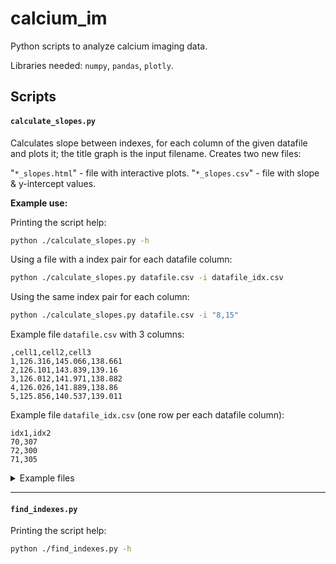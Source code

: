 # calcium_im
Python scripts to analyze calcium imaging data.

Libraries needed:
`numpy`,
`pandas`,
`plotly`.

## Scripts

#### `calculate_slopes.py`

Calculates slope between indexes, for each column of the given datafile and plots it; the title graph is the input filename.
Creates two new files:

"`*_slopes.html`" - file with interactive plots.
"`*_slopes.csv`" - file with slope & y-intercept values.

**Example use:**

Printing the script help:
```bash
python ./calculate_slopes.py -h
```
Using a file with a index pair for each datafile column:
```bash
python ./calculate_slopes.py datafile.csv -i datafile_idx.csv
```
Using the same index pair for each column:
```bash
python ./calculate_slopes.py datafile.csv -i "8,15"
```

Example file `datafile.csv` with 3 columns:
```
,cell1,cell2,cell3
1,126.316,145.066,138.661
2,126.101,143.839,139.16
3,126.012,141.971,138.882
4,126.026,141.889,138.86
5,125.856,140.537,139.011
```

Example file `datafile_idx.csv` (one row per each datafile column):
```
idx1,idx2
70,307
72,300
71,305
```

<details>
<summary>Example files</summary>
  
Example file `datafile_idx.csv` (one row per each datafile column):
```
idx1,idx2
70,307
72,300
71,305
```

Example file `datafile.csv` with 3 columns:
```
,cell1,cell2,cell3
1,126.316,145.066,138.661
2,126.101,143.839,139.16
3,126.012,141.971,138.882
4,126.026,141.889,138.86
5,125.856,140.537,139.011
```
  
</details>

---

#### `find_indexes.py`

Printing the script help:
```bash
python ./find_indexes.py -h
```